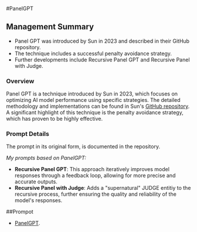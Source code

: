 #PanelGPT
## Management Summary
- Panel GPT was introduced by Sun in 2023 and described in their GitHub repository.
- The technique includes a successful penalty avoidance strategy.
- Further developments include Recursive Panel GPT and Recursive Panel with Judge.

### Overview
Panel GPT is a technique introduced by Sun in 2023, which focuses on optimizing AI model performance using specific strategies. The detailed methodology and implementations can be found in Sun's [GitHub repository](https://github.com/holarissun/PanelGPT). A significant highlight of this technique is the penalty avoidance strategy, which has proven to be highly effective.

### Prompt Details
The prompt in its original form, is documented in the repository. 

*My prompts based on PanelGPT:*
- **Recursive Panel GPT**: This approach iteratively improves model responses through a feedback loop, allowing for more precise and accurate outputs.
- **Recursive Panel with Judge**: Adds a "supernatural" JUDGE entitiy to the recursive process, further ensuring the quality and reliability of the model's responses.

##Prompot
* [PanelGPT](https://github.com/zielperson/AI-whispers/blob/master/PanelGPT/system.md).
